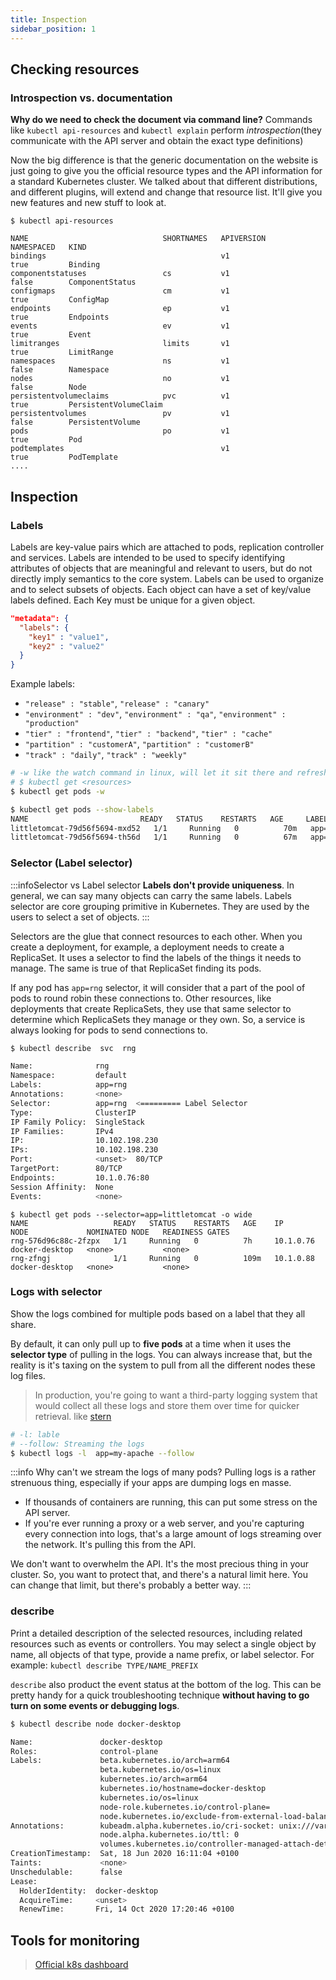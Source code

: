 ```yaml
---
title: Inspection
sidebar_position: 1
---
```


## Checking resources

### Introspection vs. documentation

**Why do we need to check the document via command line?**
Commands like `kubectl api-resources` and `kubectl explain` perform *introspection*(they communicate with the API server and obtain the exact type definitions)

Now the big difference is that the generic documentation on the website is just going to give you the official resource types and the API information for a standard Kubernetes cluster. We talked about that different distributions, and different plugins, will extend and change that resource list. It'll give you new features and new stuff to look at.

```
$ kubectl api-resources

NAME                              SHORTNAMES   APIVERSION                             NAMESPACED   KIND
bindings                                       v1                                     true         Binding
componentstatuses                 cs           v1                                     false        ComponentStatus
configmaps                        cm           v1                                     true         ConfigMap
endpoints                         ep           v1                                     true         Endpoints
events                            ev           v1                                     true         Event
limitranges                       limits       v1                                     true         LimitRange
namespaces                        ns           v1                                     false        Namespace
nodes                             no           v1                                     false        Node
persistentvolumeclaims            pvc          v1                                     true         PersistentVolumeClaim
persistentvolumes                 pv           v1                                     false        PersistentVolume
pods                              po           v1                                     true         Pod
podtemplates                                   v1                                     true         PodTemplate
....
```


## Inspection

### Labels

Labels are key-value pairs which are attached to pods, replication controller and services. Labels are intended to be used to specify identifying attributes of objects that are meaningful and relevant to users, but do not directly imply semantics to the core system. Labels can be used to organize and to select subsets of objects. Each object can have a set of key/value labels defined. Each Key must be unique for a given object.

```json
"metadata": {
  "labels": {
    "key1" : "value1",
    "key2" : "value2"
  }
}
```

Example labels:
- `"release" : "stable"`, `"release" : "canary"`
- `"environment" : "dev"`, `"environment" : "qa"`, `"environment" : "production"`
- `"tier" : "frontend"`, `"tier" : "backend"`, `"tier" : "cache"`
- `"partition" : "customerA"`, `"partition" : "customerB"`
- `"track" : "daily"`, `"track" : "weekly"`

```bash
# -w like the watch command in linux, will let it sit there and refresh every few seconds.
# $ kubectl get <resources>
$ kubectl get pods -w

$ kubectl get pods --show-labels   
NAME                         READY   STATUS    RESTARTS   AGE     LABELS
littletomcat-79d56f5694-mxd52   1/1     Running   0          70m   app=littletomcat,pod-template-hash=79d56f5694
littletomcat-79d56f5694-th56d   1/1     Running   0          67m   app=littletomcat,pod-template-hash=79d56f5694
```

### Selector (Label selector)

:::infoSelector vs Label selector
**Labels don't provide uniqueness**. In general, we can say many objects can carry the same labels. Labels selector are core grouping primitive in Kubernetes. They are used by the users to select a set of objects.
:::

Selectors are the glue that connect resources to each other. When you create a deployment, for example, a deployment needs to create a ReplicaSet. It uses a selector to find the labels of the things it needs to manage. The same is true of that ReplicaSet finding its pods.

If any pod has `app=rng` selector, it will consider that a part of the pool of pods to round robin these connections to. Other resources, like deployments that create ReplicaSets, they use that same selector to determine which ReplicaSets they manage or they own. So, a service is always looking for pods to send connections to. 


```bash
$ kubectl describe  svc  rng     

Name:              rng
Namespace:         default
Labels:            app=rng
Annotations:       <none>
Selector:          app=rng  <========= Label Selector 
Type:              ClusterIP
IP Family Policy:  SingleStack
IP Families:       IPv4
IP:                10.102.198.230
IPs:               10.102.198.230
Port:              <unset>  80/TCP
TargetPort:        80/TCP
Endpoints:         10.1.0.76:80
Session Affinity:  None
Events:            <none>
```

```
$ kubectl get pods --selector=app=littletomcat -o wide
NAME                   READY   STATUS    RESTARTS   AGE    IP          NODE             NOMINATED NODE   READINESS GATES
rng-576d96c88c-2fzpx   1/1     Running   0          7h     10.1.0.76   docker-desktop   <none>           <none>
rng-zfngj              1/1     Running   0          109m   10.1.0.88   docker-desktop   <none>           <none>
```


### Logs with selector

Show the logs combined for multiple pods based on a label that they all share.

By default, it can only pull up to **five pods** at a time when it uses the **selector type** of pulling in the logs. You can always increase that, but the reality is it's taxing on the system to pull from all the different nodes these log files. 

> In production, you're going to want a third-party logging system that would collect all these logs and store them over time for quicker retrieval. like [stern](https://github.com/wercker/stern) 

```bash
# -l: lable
# --follow: Streaming the logs
$ kubectl logs -l  app=my-apache --follow
```

:::info Why can't we stream the logs of many pods?
Pulling logs is a rather strenuous thing, especially if your apps are dumping logs en masse. 

- If thousands of containers are running, this can put some stress on the API server.
- If you're ever running a proxy or a web server, and you're capturing every connection into logs, that's a large amount of logs streaming over the network. It's pulling this from the API.

We don't want to overwhelm the API. It's the most precious thing in your cluster. So, you want to protect that, and there's a natural limit here. You can change that limit, but there's probably a better way.
:::


### describe

Print a detailed description of the selected resources, including related resources such as events or controllers. You may select a single object by name, all objects of that type, provide a name prefix, or label selector. For example: `kubectl describe TYPE/NAME_PREFIX`

`describe` also product the event status at the bottom of the log. This can be pretty handy for a quick troubleshooting technique **without having to go turn on some events or debugging logs**.

```bash
$ kubectl describe node docker-desktop

Name:               docker-desktop
Roles:              control-plane
Labels:             beta.kubernetes.io/arch=arm64
                    beta.kubernetes.io/os=linux
                    kubernetes.io/arch=arm64
                    kubernetes.io/hostname=docker-desktop
                    kubernetes.io/os=linux
                    node-role.kubernetes.io/control-plane=
                    node.kubernetes.io/exclude-from-external-load-balancers=
Annotations:        kubeadm.alpha.kubernetes.io/cri-socket: unix:///var/run/cri-dockerd.sock
                    node.alpha.kubernetes.io/ttl: 0
                    volumes.kubernetes.io/controller-managed-attach-detach: true
CreationTimestamp:  Sat, 18 Jun 2020 16:11:04 +0100
Taints:             <none>
Unschedulable:      false
Lease:
  HolderIdentity:  docker-desktop
  AcquireTime:     <unset>
  RenewTime:       Fri, 14 Oct 2020 17:20:46 +0100
```




## Tools for monitoring

> [Official k8s dashboard](https://github.com/kubernetes/dashboard)